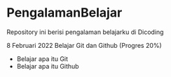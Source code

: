 # PengalamanBelajar
Repository ini berisi pengalaman belajarku di Dicoding

8 Februari 2022
Belajar Git dan Github (Progres 20%)
- Belajar apa itu Git 
- Belajar apa itu Github 
